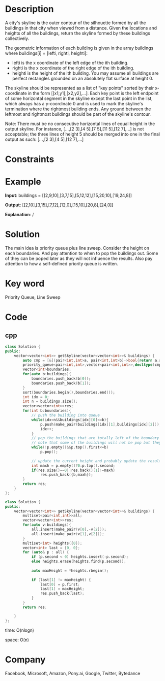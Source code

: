 # Description

A city's skyline is the outer contour of the silhouette formed by all the buildings in that city when viewed from a distance. Given the locations and heights of all the buildings, return the skyline formed by these buildings collectively.

The geometric information of each building is given in the array buildings where buildings[i] = [lefti, righti, heighti]:

* lefti is the x coordinate of the left edge of the ith building.
* righti is the x coordinate of the right edge of the ith building.
* heighti is the height of the ith building.
You may assume all buildings are perfect rectangles grounded on an absolutely flat surface at height 0.

The skyline should be represented as a list of "key points" sorted by their x-coordinate in the form [[x1,y1],[x2,y2],...]. Each key point is the left endpoint of some horizontal segment in the skyline except the last point in the list, which always has a y-coordinate 0 and is used to mark the skyline's termination where the rightmost building ends. Any ground between the leftmost and rightmost buildings should be part of the skyline's contour.

Note: There must be no consecutive horizontal lines of equal height in the output skyline. For instance, [...,[2 3],[4 5],[7 5],[11 5],[12 7],...] is not acceptable; the three lines of height 5 should be merged into one in the final output as such: [...,[2 3],[4 5],[12 7],...]
# Constraints


# Example
**Input**: buildings = [[2,9,10],[3,7,15],[5,12,12],[15,20,10],[19,24,8]]


**Output**: [[2,10],[3,15],[7,12],[12,0],[15,10],[20,8],[24,0]]

**Explanation**: /

# Solution
The main idea is priority queue plus line sweep. Consider the height on each boundaries. And pay attention to when to pop the buildings out. Some of they can be poped later as they will not influence the results. Also pay attention to how a self-defined priority queue is written.

# Key word
Priority Queue, Line Sweep
# Code

## cpp
```cpp
class Solution {
public:
    vector<vector<int>> getSkyline(vector<vector<int>>& buildings) {
        auto cmp = [&](pair<int,int>a, pair<int,int>b)->bool{return a.second<b.second;};//first does not matter
        priority_queue<pair<int,int>,vector<pair<int,int>>,decltype(cmp)>p(cmp);
        vector<int>boundaries;
        for(auto b:buildings){
            boundaries.push_back(b[0]);
            boundaries.push_back(b[1]);
        }
        sort(boundaries.begin(),boundaries.end());
        int idx = 0;
        int n = buildings.size();
        vector<vector<int>>res;
        for(int b:boundaries){
            // push the building into queue
            while(idx<n&&buildings[idx][0]<=b){
                p.push(make_pair(buildings[idx][1],buildings[idx][2]));
                idx++;
            }
            // pop the buildings that are totally left of the boundary
            // note that some of the buildings will not be pop but they have no influence on the result
            while(!p.empty()&&p.top().first<=b)
                p.pop();
            
            // update the current height and probably update the result
            int maxh = p.empty()?0:p.top().second;
            if(res.size()==0||res.back()[1]!=maxh)
                res.push_back({b,maxh});
        }
        return res;
    }
};

```
```cpp
class Solution {
public:
    vector<vector<int>> getSkyline(vector<vector<int>>& buildings) {
        multiset<pair<int,int>>all;
        vector<vector<int>>res;
        for(auto v:buildings){
            all.insert(make_pair(v[0],-v[2]));
            all.insert(make_pair(v[1],v[2]));
        }
        multiset<int> heights({0}); 
        vector<int> last = {0, 0}; 
        for (auto& p : all) {
            if (p.second < 0) heights.insert(-p.second); 
            else heights.erase(heights.find(p.second)); 
            
            auto maxHeight = *heights.rbegin();
            
            if (last[1] != maxHeight) {
                last[0] = p.first;
                last[1] = maxHeight;
                res.push_back(last);
            }
        }
        return res;

    }
};
```
time: O(nlogn)


space: O(n)

# Company
Facebook, Microsoft, Amazon, Pony.ai, Google, Twitter, Bytedance